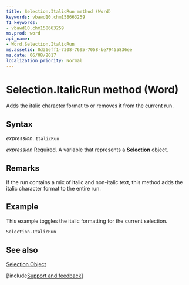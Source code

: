 ```yaml
---
title: Selection.ItalicRun method (Word)
keywords: vbawd10.chm158663259
f1_keywords:
- vbawd10.chm158663259
ms.prod: word
api_name:
- Word.Selection.ItalicRun
ms.assetid: 0d36eff1-7308-7695-7058-be79455836ee
ms.date: 06/08/2017
localization_priority: Normal
---
```



# Selection.ItalicRun method (Word)

Adds the italic character format to or removes it from the current run.


## Syntax

_expression_. `ItalicRun`

_expression_ Required. A variable that represents a **[Selection](Word.Selection.md)** object.


## Remarks

If the run contains a mix of italic and non-italic text, this method adds the italic character format to the entire run.


## Example

This example toggles the italic formatting for the current selection.


```vb
Selection.ItalicRun
```


## See also


[Selection Object](Word.Selection.md)

[!include[Support and feedback](~/includes/feedback-boilerplate.md)]